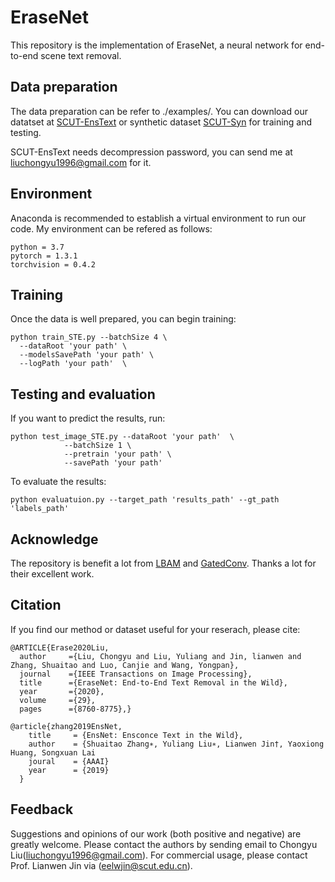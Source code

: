 # EraseNet

This repository is the implementation of EraseNet, a neural network for end-to-end scene text removal.


## Data preparation

The data preparation can be refer to ./examples/. You can download our datatset at [SCUT-EnsText](https://github.com/HCIILAB/SCUT-EnsText) or synthetic dataset [SCUT-Syn](https://github.com/HCIILAB/Scene-Text-Removal) for training and testing. 

SCUT-EnsText needs decompression password, you can send me at [liuchongyu1996@gmail.com](mailto:liuchongyu1996@gmail.com) for it.

## Environment

Anaconda is recommended to establish a virtual environment to run our code. My environment can be refered as follows:
```
python = 3.7
pytorch = 1.3.1
torchvision = 0.4.2
```

## Training

Once the data is well prepared, you can begin training:
```
python train_STE.py --batchSize 4 \
  --dataRoot 'your path' \
  --modelsSavePath 'your path' \
  --logPath 'your path'  \
```

## Testing and evaluation

If you want to predict the results, run:

```
python test_image_STE.py --dataRoot 'your path'  \
            --batchSize 1 \
            --pretrain 'your path' \
            --savePath 'your path'
```

To evaluate the results:
```
python evaluatuion.py --target_path 'results_path' --gt_path 'labels_path'
```

## Acknowledge

The repository is benefit a lot from [LBAM](https://github.com/Vious/LBAM_Pytorch) and [GatedConv](https://github.com/avalonstrel/GatedConvolution_pytorch). Thanks a lot for their excellent work.

## Citation
If you find our method or dataset useful for your reserach, please cite:
```
@ARTICLE{Erase2020Liu,
  author     ={Liu, Chongyu and Liu, Yuliang and Jin, lianwen and Zhang, Shuaitao and Luo, Canjie and Wang, Yongpan},
  journal    ={IEEE Transactions on Image Processing},
  title      ={EraseNet: End-to-End Text Removal in the Wild},
  year       ={2020},
  volume     ={29},
  pages      ={8760-8775},}

@article{zhang2019EnsNet,
    title     = {EnsNet: Ensconce Text in the Wild},
    author    = {Shuaitao Zhang∗, Yuliang Liu∗, Lianwen Jin†, Yaoxiong Huang, Songxuan Lai
    joural    = {AAAI}
    year      = {2019}
  }
```

## Feedback
Suggestions and opinions of our work (both positive and negative) are greatly welcome. Please contact the authors by sending email to Chongyu Liu([liuchongyu1996@gmail.com](mailto:liuchongyu1996@gmail.com)). For commercial usage, please contact Prof. Lianwen Jin via ([eelwjin@scut.edu.cn](mailto:eelwjin@scut.edu.cn)).
